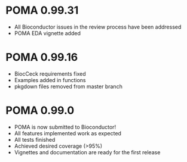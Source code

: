 # POMA 0.99.31

* All Bioconductor issues in the review process have been addressed
* POMA EDA vignette added 

# POMA 0.99.16

* BiocCeck requirements fixed
* Examples added in functions
* pkgdown files removed from master branch

# POMA 0.99.0

* POMA is now submitted to Bioconductor!
* All features implemented work as expected
* All tests finished
* Achieved desired coverage (>95%)
* Vignettes and documentation are ready for the first release
